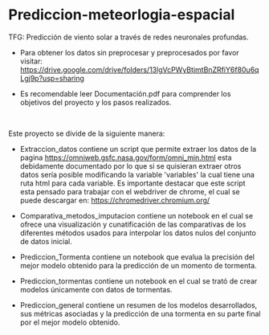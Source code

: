 # Prediccion-meteorlogia-espacial
TFG: Predicción de viento solar a través de redes neuronales profundas. <br />

- Para obtener los datos sin preprocesar y preprocesados por favor visitar: https://drive.google.com/drive/folders/13lgVcPWyBtjmtBnZRfiY6f80u6qLgj9p?usp=sharing <br />

- Es recomendable leer Documentación.pdf para comprender los objetivos del proyecto y los pasos realizados.


<br />

Este proyecto se divide de la siguiente manera:

- Extraccion_datos contiene un script que permite extraer los datos de la pagina https://omniweb.gsfc.nasa.gov/form/omni_min.html esta debidamente documentado por lo que si se quisieran extraer otros datos sería posible modificando la variable 'variables' la cual tiene una ruta html para cada variable. Es importante destacar que este script esta pensado para trabajar con el webdriver de chrome, el cual se puede descargar en: https://chromedriver.chromium.org/

- Comparativa_metodos_imputacion contiene un notebook en el cual se ofrece una visualización y cunatificación de las comparativas de los diferentes métodos usados para interpolar los datos nulos del conjunto de datos inicial.

- Prediccion_Tormenta contiene un notebook que evalua la precisión del mejor modelo obtenido para la predicción de un momento de tormenta.

- Prediccion_tormentas contiene un notebook en el cual se trató de crear modelos únicamente con datos de tormentas.

- Prediccion_general contiene un resumen de los modelos desarrollados, sus métricas asociadas y la predicción de una tormenta en su parte final por el mejor modelo obtenido.
